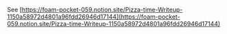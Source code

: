 See [https://foam-pocket-059.notion.site/Pizza-time-Writeup-1150a58972d4801a96fdd26946d17144](https://foam-pocket-059.notion.site/Pizza-time-Writeup-1150a58972d4801a96fdd26946d17144)
